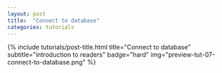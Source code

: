 ```yaml
---
layout: post
title:  "Connect to database"
categories: tutorials
---
```


{%
  include tutorials/post-title.html
  title="Connect to database"
  subtitle="introduction to readers"
  badge="hard"
  img="preview-tut-07-connect-to-database.png"
%}
<!--more-->

